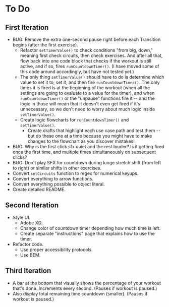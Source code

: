 # To Do


## First Iteration

- BUG: Remove the extra one-second pause right before each Transition begins (after the first exercise).
  - Refactor `setTimerValue()` to check conditions "from big, down," meaning first check circuits, then check exercises.  And after all that, flow back into one code block that checks if the workout is still active, and if so, fires `runCountdownTimer()`.  (I have moved some of this code around accordingly, but have not tested yet.)
  - The only thing `setTimerValue()` should have to do is determine which value to set it to, set it, and then fire `runCountdownTimer()`.  The only times it is fired is at the beginning of the workout (when all the settings are going to evaluate to a value for the timer), and when `runCountdownTimer()` or the "unpause" functions fire it -- and the logic in those will mean that it doesn't even get fired if it's unnecessary, so we don't need to worry about much logic inside `setTimerValue()`.
  - Create logic flowcharts for `runCountdownTimer()` and `setTimerValue()`.
    - Create drafts that highlight each use case path and test them -- but do these one at a time because you might have to make changes to the flowchart as you discover mistakes!
- BUG: Why is the first click sfx quiet and the rest louder? Is it getting fired once the first time, and multiple times simultaneously on subsequent clicks?
- BUG: Don't play SFX for countdown during lunge stretch shift (from left to right) or similar shifts in other exercises.
- Convert `setCircuits` function to regex for numerical keyups.
- Convert everything to arrow functions.
- Convert everything possible to object literal.
- Create detailed README.


## Second Iteration

- Style UI.
  - Adobe XD.
  - Change color of countdown timer depending how much time is left.
  - Create separate "instructions" page that explains how to use the timer.
- Refactor code.
  - Use proper accessibility protocols.
  - Use BEM.


## Third Iteration

- A bar at the bottom that visually shows the percentage of your workout that's done. Increments every second.  (Pauses if workout is paused.)
- Also display total remaining time countdown (smaller).  (Pauses if workout is paused.)